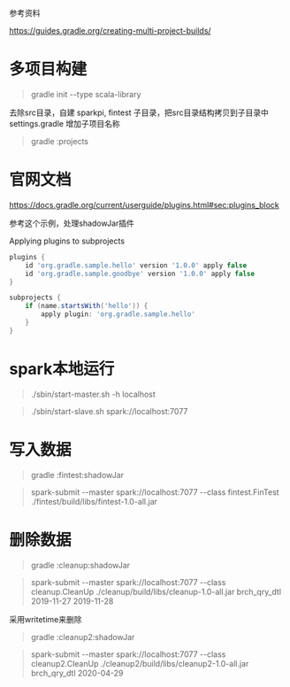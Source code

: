参考资料

https://guides.gradle.org/creating-multi-project-builds/

多项目构建
========

> gradle init --type scala-library

去除src目录，自建 sparkpi, fintest 子目录，把src目录结构拷贝到子目录中
settings.gradle 增加子项目名称

> gradle :projects

官网文档
=======
https://docs.gradle.org/current/userguide/plugins.html#sec:plugins_block

参考这个示例，处理shadowJar插件

Applying plugins to subprojects

```groovy
plugins {
    id 'org.gradle.sample.hello' version '1.0.0' apply false
    id 'org.gradle.sample.goodbye' version '1.0.0' apply false
}

subprojects {
    if (name.startsWith('hello')) {
        apply plugin: 'org.gradle.sample.hello'
    }
}
```

spark本地运行
============

> ./sbin/start-master.sh -h localhost

> ./sbin/start-slave.sh spark://localhost:7077


写入数据
=======
> gradle :fintest:shadowJar

> spark-submit --master spark://localhost:7077 --class fintest.FinTest ./fintest/build/libs/fintest-1.0-all.jar

删除数据
=======
> gradle :cleanup:shadowJar

> spark-submit --master spark://localhost:7077 --class cleanup.CleanUp ./cleanup/build/libs/cleanup-1.0-all.jar brch_qry_dtl 2019-11-27 2019-11-28

采用writetime来删除

> gradle :cleanup2:shadowJar

> spark-submit --master spark://localhost:7077 --class cleanup2.CleanUp ./cleanup2/build/libs/cleanup2-1.0-all.jar brch_qry_dtl 2020-04-29
